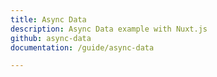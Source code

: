 ```yaml
---
title: Async Data
description: Async Data example with Nuxt.js
github: async-data
documentation: /guide/async-data

---
```

